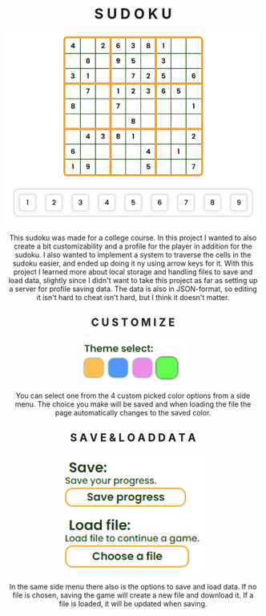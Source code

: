 <h1 align="center"> S U D O K U </h1>
<div align="center">
    <img src="readmeImages/sudoku.png" alt="sudoku image">
</div>
<p align="center">This sudoku was made for a college course. In this project I wanted to also create a bit customizability and a profile for the player in addition for the sudoku. I also wanted to implement a system to traverse the cells in the sudoku easier, and ended up doing it ny using arrow keys for it. With this project I learned more about local storage and handling files to save and load data, slightly since I didn't want to take this project as far as setting up a server for profile saving data. The data is also in JSON-format, so editing it isn't hard to cheat isn't hard, but I think it doesn't matter.</p>


<h2 align="center"> C U S T O M I Z E </h1>
<div align="center">
    <img src="readmeImages/colorChoices.png" alt="colors image">
</div>
<p align="center">You can select one from the 4 custom picked color options from a side menu. The choice you make will be saved and when loading the file the page automatically changes to the saved color.</p>


<h2 align="center"> S A V E  &  L O A D  D A T A </h1>
<div align="center">
    <img src="readmeImages/saveLoadFile.png" alt="save & load file image">
</div>
<p align="center">In the same side menu there also is the options to save and load data. If no file is chosen, saving the game will create a new file and download it. If a file is loaded, it will be updated when saving.</p>